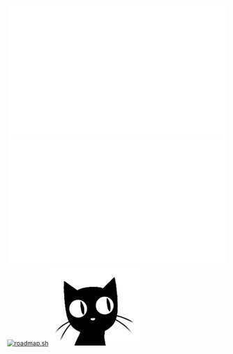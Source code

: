 
![](https://raw.githubusercontent.com/ka0un/profilestats/master/generated/overview.svg#gh-dark-mode-only) ![](https://raw.githubusercontent.com/ka0un/profilestats/master/generated/languages.svg#gh-dark-mode-only) 
[![roadmap.sh](https://roadmap.sh/card/wide/644a81e7e27257737498eefa?variant=dark&roadmaps=backend%2Cjava%2Csql%2Cspring-boot)](https://roadmap.sh/u/aaa) ![](https://github.com/ka0un/CalC/blob/main/cat.gif?raw=true)





